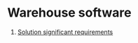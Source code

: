 # Warehouse software

1. [Solution significant requirements](https://github.com/spzm/warehouse/blob/main/docs/01-solution-significant-requirements.md)

